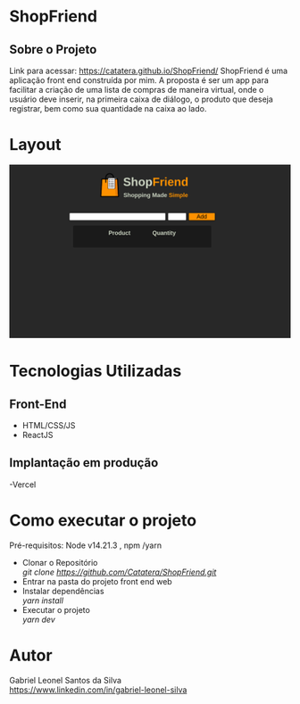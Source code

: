 # ShopFriend

## Sobre o Projeto
Link para acessar: https://catatera.github.io/ShopFriend/
ShopFriend é uma aplicação front end construída por mim. A proposta é ser um app para facilitar a criação de uma lista de compras de maneira virtual, onde o usuário deve inserir, na primeira caixa de diálogo, o produto que deseja registrar, bem como sua quantidade na caixa ao lado.

# Layout
![Web](https://github.com/Catatera/ShopFriend/blob/main/docs/assets/layoutShopFriend.png)
# Tecnologias Utilizadas

## Front-End

- HTML/CSS/JS
- ReactJS

## Implantação em produção

-Vercel

# Como executar o projeto

 Pré-requisitos: Node v14.21.3 , npm  /yarn
 
- Clonar o Repositório <br>
  _git clone https://github.com/Catatera/ShopFriend.git_ 
- Entrar na pasta do projeto front end web 
- Instalar dependências <br>
  _yarn install_ 
- Executar o projeto<br>
  _yarn dev_

# Autor

Gabriel Leonel Santos da Silva  
https://www.linkedin.com/in/gabriel-leonel-silva
